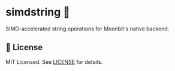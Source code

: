 # simdstring 🚀

SIMD-accelerated string operations for Moonbit's native backend.

## 📜 License

MIT Licensed. See [LICENSE](LICENSE) for details.
